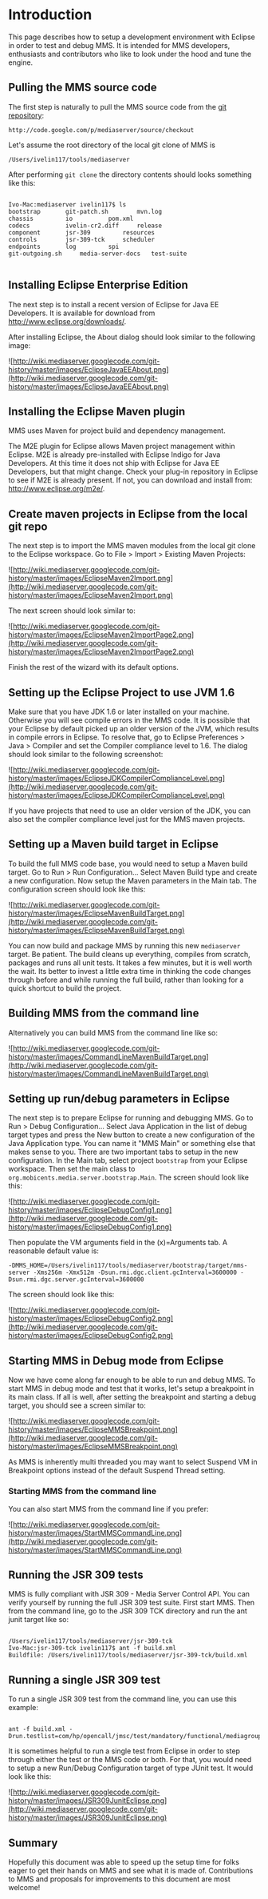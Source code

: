 # Introduction #

This page describes how to setup a development environment with Eclipse in order to test and debug MMS. It is intended for MMS developers, enthusiasts and contributors who like to look under the hood and tune the engine.

## Pulling the MMS source code ##

The first step is naturally to pull the MMS source code from the [git repository](http://code.google.com/p/mediaserver/source/checkout):

```
http://code.google.com/p/mediaserver/source/checkout 
```

Let's assume the root directory of the local git clone of MMS is
```
/Users/ivelin117/tools/mediaserver 
```

After performing ` git clone ` the directory contents should looks something like this:

```

Ivo-Mac:mediaserver ivelin117$ ls 
bootstrap		git-patch.sh		mvn.log
chassis			io			pom.xml
codecs			ivelin-cr2.diff		release
component		jsr-309			resources
controls		jsr-309-tck		scheduler
endpoints		log			spi
git-outgoing.sh		media-server-docs	test-suite


```


## Installing Eclipse Enterprise Edition ##

The next step is to install a recent version of Eclipse for Java EE Developers. It is available for download from http://www.eclipse.org/downloads/.

After installing Eclipse, the About dialog should look similar to the following image:

![http://wiki.mediaserver.googlecode.com/git-history/master/images/EclipseJavaEEAbout.png](http://wiki.mediaserver.googlecode.com/git-history/master/images/EclipseJavaEEAbout.png)

## Installing the Eclipse Maven plugin ##

MMS uses Maven for project build and dependency management.

The M2E plugin for Eclipse allows Maven project management within Eclipse. M2E is already pre-installed with Eclipse Indigo for Java Developers. At this time it does not ship with Eclipse for Java EE Developers, but that might change. Check your plug-in repository in Eclipse to see if M2E is already present. If not, you can download and install from: http://www.eclipse.org/m2e/.

## Create maven projects in Eclipse from the local git repo ##

The next step is to import the MMS maven modules from the local git clone to the Eclipse workspace. Go to File > Import > Existing Maven Projects:

![http://wiki.mediaserver.googlecode.com/git-history/master/images/EclipseMaven2Import.png](http://wiki.mediaserver.googlecode.com/git-history/master/images/EclipseMaven2Import.png)

The next screen should look similar to:

![http://wiki.mediaserver.googlecode.com/git-history/master/images/EclipseMaven2ImportPage2.png](http://wiki.mediaserver.googlecode.com/git-history/master/images/EclipseMaven2ImportPage2.png)

Finish the rest of the wizard with its default options.

## Setting up the Eclipse Project to use JVM 1.6 ##

Make sure that you have JDK 1.6 or later installed on your machine. Otherwise you will see compile errors in the MMS code. It is possible that your Eclipse by default picked up an older version of the JVM, which results in compile errors in Eclipse. To resolve that, go to Eclipse Preferences > Java > Compiler and set the Compiler compliance level to 1.6. The dialog should look similar to the following screenshot:

![http://wiki.mediaserver.googlecode.com/git-history/master/images/EclipseJDKCompilerComplianceLevel.png](http://wiki.mediaserver.googlecode.com/git-history/master/images/EclipseJDKCompilerComplianceLevel.png)

If you have projects that need to use an older version of the JDK, you can also set the compiler compliance level just for the MMS maven projects.

## Setting up a Maven build target in Eclipse ##

To build the full MMS code base, you would need to setup a Maven build target. Go to Run > Run Configuration... Select Maven Build type and create a new configuration. Now setup the Maven parameters in the Main tab. The configuration screen should look like this:

![http://wiki.mediaserver.googlecode.com/git-history/master/images/EclipseMavenBuildTarget.png](http://wiki.mediaserver.googlecode.com/git-history/master/images/EclipseMavenBuildTarget.png)

You can now build and package MMS by running this new ` mediaserver ` target. Be patient. The build cleans up everything, compiles from scratch, packages and runs all unit tests. It takes a few minutes, but it is well worth the wait. Its better to invest a little extra time in thinking the code changes through before and while running the full build, rather than looking for a quick shortcut to build the project.

## Building MMS from the command line ##

Alternatively you can build MMS from the command line like so:

![http://wiki.mediaserver.googlecode.com/git-history/master/images/CommandLineMavenBuildTarget.png](http://wiki.mediaserver.googlecode.com/git-history/master/images/CommandLineMavenBuildTarget.png)

## Setting up run/debug parameters in Eclipse ##

The next step is to prepare Eclipse for running and debugging MMS. Go to Run > Debug Configuration... Select Java Application in the list of debug target types and press the New button to create a new configuration of the Java Application type. You can name it "MMS Main" or something else that makes sense to you. There are two important tabs to setup in the new configuration. In the Main tab, select project ` bootstrap ` from your Eclipse workspace. Then set the main class to ` org.mobicents.media.server.bootstrap.Main `. The screen should look like this:

![http://wiki.mediaserver.googlecode.com/git-history/master/images/EclipseDebugConfig1.png](http://wiki.mediaserver.googlecode.com/git-history/master/images/EclipseDebugConfig1.png)

Then populate the VM arguments field in the (x)=Arguments tab. A reasonable default value is:

```
-DMMS_HOME=/Users/ivelin117/tools/mediaserver/bootstrap/target/mms-server -Xms256m -Xmx512m -Dsun.rmi.dgc.client.gcInterval=3600000 -Dsun.rmi.dgc.server.gcInterval=3600000
```

The screen should look like this:

![http://wiki.mediaserver.googlecode.com/git-history/master/images/EclipseDebugConfig2.png](http://wiki.mediaserver.googlecode.com/git-history/master/images/EclipseDebugConfig2.png)

## Starting MMS in Debug mode from Eclipse ##

Now we have come along far enough to be able to run and debug MMS. To start MMS in debug mode and test that it works, let's setup a breakpoint in its main class. If all is well, after setting the breakpoint and starting a debug target, you should see a screen similar to:

![http://wiki.mediaserver.googlecode.com/git-history/master/images/EclipseMMSBreakpoint.png](http://wiki.mediaserver.googlecode.com/git-history/master/images/EclipseMMSBreakpoint.png)

As MMS is inherently multi threaded you may want to select Suspend VM in Breakpoint options instead of the default Suspend Thread setting.

### Starting MMS from the command line ###

You can also start MMS from the command line if you prefer:

![http://wiki.mediaserver.googlecode.com/git-history/master/images/StartMMSCommandLine.png](http://wiki.mediaserver.googlecode.com/git-history/master/images/StartMMSCommandLine.png)

## Running the JSR 309 tests ##

MMS is fully compliant with JSR 309 - Media Server Control API. You can verify yourself by running the full JSR 309 test suite. First start MMS. Then from the command line, go to the JSR 309 TCK directory and run the ant junit target like so:

```

/Users/ivelin117/tools/mediaserver/jsr-309-tck
Ivo-Mac:jsr-309-tck ivelin117$ ant -f build.xml
Buildfile: /Users/ivelin117/tools/mediaserver/jsr-309-tck/build.xml

```

## Running a single JSR 309 test ##

To run a single JSR 309 test from the command line, you can use this example:

```

ant -f build.xml -Drun.testlist=com/hp/opencall/jmsc/test/mandatory/functional/mediagroup/PlayerTest.class

```

It is sometimes helpful to run a single test from Eclipse in order to step through either the test or the MMS code or both. For that, you would need to setup a new Run/Debug Configuration target of type JUnit test. It would look like this:

![http://wiki.mediaserver.googlecode.com/git-history/master/images/JSR309JunitEclipse.png](http://wiki.mediaserver.googlecode.com/git-history/master/images/JSR309JunitEclipse.png)


## Summary ##

Hopefully this document was able to speed up the setup time for folks eager to get their hands on MMS and see what it is made of. Contributions to MMS and proposals for improvements to this document are most welcome!